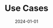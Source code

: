 ---
title: Use Cases
date: 2024-01-01
type: landing

design:
  # Default section spacing
  spacing: "6rem"

sections:
  - block: hero
    content:
      title: Our Success Stories
      text: "Real-world geospatial solutions delivering measurable impact"
    design:
      css_class: "dark"
      background:
        color: "navy"
        image:
          filename: bg-triangles.svg
          filters:
            brightness: 0.5
          size: cover
          position: center
  - block: features
    id: use-cases
    content:
      title: Use Cases Across Sectors
      text: "17+ proven geospatial solutions for government and enterprise"
      items:
        - name: "Urban Development - Smart City Asset Mapping & Digital Twin"
          icon: building-office
          description: "Integrated 3D GIS platform combining all municipal infrastructure into unified spatial database with real-time visualization, predictive analytics, and citizen-facing services."
        - name: "Agriculture - Precision Farming & Crop Health Monitoring"
          icon: leaf
          description: "AI-powered precision agriculture platform combining multispectral drone surveys and satellite imagery for crop health monitoring, irrigation optimization, and rapid damage assessment."
        - name: "Disaster Management - Rapid Damage Assessment & Emergency Response"
          icon: exclamation-triangle
          description: "AI-powered rapid damage assessment using all-weather drones, thermal imaging, and automated damage classification to deliver comprehensive disaster area intelligence within 5-7 days."
        - name: "Utilities & Infrastructure - Pipeline & Cable Network GIS"
          icon: bolt
          description: "Comprehensive utility network GIS platform integrating all utility assets into unified spatial database with network analysis, real-time monitoring, and predictive maintenance capabilities."
        - name: "Transportation - Route Optimization & Fleet Management"
          icon: truck
          description: "GIS-based route optimization using network analysis algorithms with real-time GPS tracking integrated with spatial databases for dynamic routing adjustments."
        - name: "Real Estate - Site Selection & Land Valuation"
          icon: home
          description: "Multi-criteria spatial analysis for site suitability integrating land records, zoning, infrastructure proximity, and demographic data for data-driven investment decisions."
        - name: "Mining - Operations Monitoring & Compliance"
          icon: cube
          description: "Drone-based mine site surveys for periodic monitoring with automated stockpile volume calculations from 3D models and environmental compliance tracking through change detection."
        - name: "Telecom - Fiber Network Planning & Asset Management"
          icon: signal
          description: "GIS-based network planning optimizing route selection and cost with digital asset inventory featuring mobile field updates and coverage gap analysis."
        - name: "Health - Disease Surveillance & Healthcare Accessibility"
          icon: heart
          description: "Spatial disease surveillance tracking outbreak patterns with healthcare accessibility analysis using network distance calculations and demographic health mapping for resource allocation."
        - name: "Environment - Forest Health & Natural Resource Monitoring"
          icon: tree
          description: "Satellite and drone-based forest cover monitoring with change detection algorithms for deforestation alerts and habitat suitability modeling for conservation planning."
        - name: "Tourism - Heritage Site Documentation & Management"
          icon: camera
          description: "3D photogrammetry documentation of heritage structures with visitor flow analysis, capacity planning, and change detection monitoring of structural conditions."
        - name: "Defense - Terrain Analysis & Mission Planning"
          icon: shield-check
          description: "High-resolution terrain modeling for tactical analysis with viewshed and line-of-sight calculations, route planning considering terrain difficulty."
        - name: "Oil & Gas - Pipeline Monitoring & Right-of-Way Management"
          icon: fire
          description: "Pipeline corridor surveillance using drone and satellite imagery with automated encroachment detection through change detection and thermal leak detection integration."
        - name: "Banking - Branch Location Analytics & Market Intelligence"
          icon: currency-dollar
          description: "Multi-criteria site selection analysis for new branches with demographic and economic data integration for market sizing and competitor proximity analysis."
        - name: "Revenue Department - Cadastral Survey & Land Records"
          icon: map
          description: "RTK-enabled drones with AI boundary detection transform 45-90 day survey processes into 8-12 day operations, achieving centimeter-level accuracy for comprehensive backlog clearance."
        - name: "Water Resources - Irrigation & Canal Management"
          icon: beaker
          description: "Water resource monitoring with canal network analysis, irrigation planning, and water distribution optimization using spatial intelligence and remote sensing."
        - name: "Energy - Solar & Wind Site Assessment"
          icon: sun
          description: "Solar irradiance and wind speed analysis using satellite data with terrain suitability modeling for renewable energy project planning and grid integration analysis."
---